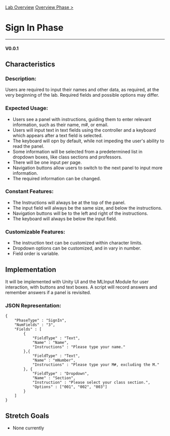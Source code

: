 [Lab Overview](../LabOverview.html)
[Overview Phase >](OverviewPhase.html)
# Sign In Phase
---
#### **V0.0.1**
## Characteristics
### Description:
Users are required to input their names and other data, as required, at the very beginning of the lab. Required fields and possible options may differ.
### Expected Usage:
- Users see a panel with instructions, guiding them to enter relevant information, such as their name, m#, or email.
- Users will input text in text fields using the controller and a keyboard which appears after a text field is selected.
- The keyboard will opn by default, while not impeding the user's ability to read the panel.
- Some information will be selected from a predetermined list in dropdown boxes, like class sections and professors.
- There will be one input per page.
- Navigation buttons allow users to switch to the next panel to input more information.
- The required information can be changed.

### Constant Features:
- The Instructions will always be at the top of the panel.
- The input field will always be the same size, and below the instructions.
- Navigation buttons will be to the left and right of the instructions.
- The keyboard will always be below the input field.

### Customizable Features: 
- The instruction text can be customized within character limits.
- Dropdown options can be customized, and in vary in number.
- Field order is variable.

## Implementation
It will be implemented with Unity UI and the MLInput Module for user interaction, with buttons and text boxes. A script will record answers and remember answers if a panel is revisited.
### JSON Representation:

    {
        "PhaseType" : "SignIn",
        "NumFields" : "3",
        "Fields" : [
            {
                "FieldType" : "Text",
                "Name" : "Name",
                "Instructions" : "Please type your name."
            },{
                "FieldType" : "Text",
                "Name" : "mNumber",
                "Instructions" : "Please type your M#, excluding the M."
            }, {
                "FieldType" : "Dropdown",
                "Name" : "Section",
                "Instruction" : "Please select your class section.",
                "Options" : ["001", "002", "003"]
            }
        ]
    }

## Stretch Goals
- None currently
